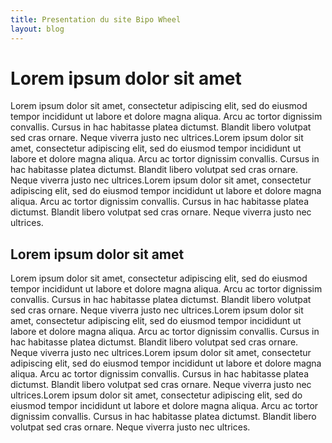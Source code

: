 ```yaml
---
title: Presentation du site Bipo Wheel
layout: blog
---
```



# Lorem ipsum dolor sit amet

Lorem ipsum dolor sit amet, consectetur adipiscing elit, sed do eiusmod tempor incididunt ut labore et dolore magna aliqua. Arcu ac tortor dignissim convallis. Cursus in hac habitasse platea dictumst. Blandit libero volutpat sed cras ornare. Neque viverra justo nec ultrices.Lorem ipsum dolor sit amet, consectetur adipiscing elit, sed do eiusmod tempor incididunt ut labore et dolore magna aliqua. Arcu ac tortor dignissim convallis. Cursus in hac habitasse platea dictumst. Blandit libero volutpat sed cras ornare. Neque viverra justo nec ultrices.Lorem ipsum dolor sit amet, consectetur adipiscing elit, sed do eiusmod tempor incididunt ut labore et dolore magna aliqua. Arcu ac tortor dignissim convallis. Cursus in hac habitasse platea dictumst. Blandit libero volutpat sed cras ornare. Neque viverra justo nec ultrices.


## Lorem ipsum dolor sit amet
Lorem ipsum dolor sit amet, consectetur adipiscing elit, sed do eiusmod tempor incididunt ut labore et dolore magna aliqua. Arcu ac tortor dignissim convallis. Cursus in hac habitasse platea dictumst. Blandit libero volutpat sed cras ornare. Neque viverra justo nec ultrices.Lorem ipsum dolor sit amet, consectetur adipiscing elit, sed do eiusmod tempor incididunt ut labore et dolore magna aliqua. Arcu ac tortor dignissim convallis. Cursus in hac habitasse platea dictumst. Blandit libero volutpat sed cras ornare. Neque viverra justo nec ultrices.Lorem ipsum dolor sit amet, consectetur adipiscing elit, sed do eiusmod tempor incididunt ut labore et dolore magna aliqua. Arcu ac tortor dignissim convallis. Cursus in hac habitasse platea dictumst. Blandit libero volutpat sed cras ornare. Neque viverra justo nec ultrices.Lorem ipsum dolor sit amet, consectetur adipiscing elit, sed do eiusmod tempor incididunt ut labore et dolore magna aliqua. Arcu ac tortor dignissim convallis. Cursus in hac habitasse platea dictumst. Blandit libero volutpat sed cras ornare. Neque viverra justo nec ultrices.